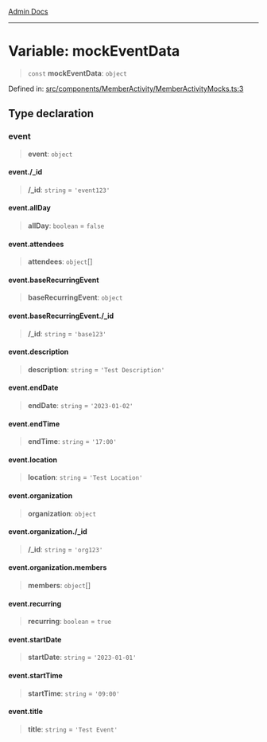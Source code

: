 [Admin Docs](/)

***

# Variable: mockEventData

> `const` **mockEventData**: `object`

Defined in: [src/components/MemberActivity/MemberActivityMocks.ts:3](https://github.com/PalisadoesFoundation/talawa-admin/blob/main/src/components/MemberActivity/MemberActivityMocks.ts#L3)

## Type declaration

### event

> **event**: `object`

#### event./_id

> **/_id**: `string` = `'event123'`

#### event.allDay

> **allDay**: `boolean` = `false`

#### event.attendees

> **attendees**: `object`[]

#### event.baseRecurringEvent

> **baseRecurringEvent**: `object`

#### event.baseRecurringEvent./_id

> **/_id**: `string` = `'base123'`

#### event.description

> **description**: `string` = `'Test Description'`

#### event.endDate

> **endDate**: `string` = `'2023-01-02'`

#### event.endTime

> **endTime**: `string` = `'17:00'`

#### event.location

> **location**: `string` = `'Test Location'`

#### event.organization

> **organization**: `object`

#### event.organization./_id

> **/_id**: `string` = `'org123'`

#### event.organization.members

> **members**: `object`[]

#### event.recurring

> **recurring**: `boolean` = `true`

#### event.startDate

> **startDate**: `string` = `'2023-01-01'`

#### event.startTime

> **startTime**: `string` = `'09:00'`

#### event.title

> **title**: `string` = `'Test Event'`
